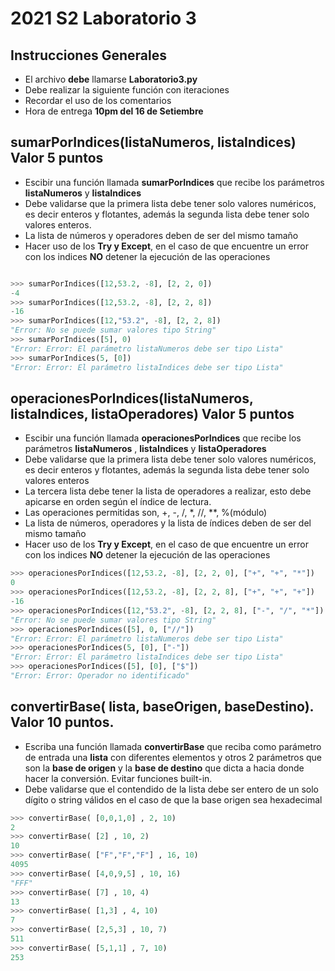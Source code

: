 # 2021 S2 Laboratorio 3

## Instrucciones Generales
- El archivo **debe** llamarse **Laboratorio3.py**
- Debe realizar la siguiente función con iteraciones
- Recordar el uso de los comentarios
- Hora de entrega **10pm del 16 de Setiembre**


## sumarPorIndices(listaNumeros, listaIndices) Valor 5 puntos
- Escibir una función llamada **sumarPorIndices** que recibe los parámetros **listaNumeros** y **listaIndices** 
- Debe validarse que la primera lista debe tener solo valores numéricos, es decir enteros y flotantes, además la segunda lista debe tener solo valores enteros.
- La lista de números y operadores deben de ser del mismo tamaño
- Hacer uso de los **Try y Except**, en el caso de que encuentre un error con los indices **NO** detener la ejecución de las operaciones

```python

>>> sumarPorIndices([12,53.2, -8], [2, 2, 0])
-4
>>> sumarPorIndices([12,53.2, -8], [2, 2, 8])
-16
>>> sumarPorIndices([12,"53.2", -8], [2, 2, 8])
"Error: No se puede sumar valores tipo String"
>>> sumarPorIndices([5], 0)
"Error: Error: El parámetro listaNumeros debe ser tipo Lista"
>>> sumarPorIndices(5, [0])
"Error: Error: El parámetro listaIndices debe ser tipo Lista"
```

## operacionesPorIndices(listaNumeros, listaIndices, listaOperadores) Valor 5 puntos
- Escibir una función llamada **operacionesPorIndices** que recibe los parámetros **listaNumeros** , **listaIndices** y **listaOperadores** 
- Debe validarse que la primera lista debe tener solo valores numéricos, es decir enteros y flotantes, además la segunda lista debe tener solo valores enteros
- La tercera lista debe tener la lista de operadores  a realizar, esto debe apicarse en orden según el índice de lectura.
- Las operaciones permitidas son, +, -, /, *, //, **, %(módulo)
- La lista de números, operadores y la lista de índices deben de ser del mismo tamaño
- Hacer uso de los **Try y Except**, en el caso de que encuentre un error con los indices **NO** detener la ejecución de las operaciones

```python
>>> operacionesPorIndices([12,53.2, -8], [2, 2, 0], ["+", "+", "*"])
0
>>> operacionesPorIndices([12,53.2, -8], [2, 2, 8], ["+", "+", "+"])
-16
>>> operacionesPorIndices([12,"53.2", -8], [2, 2, 8], ["-", "/", "*"])
"Error: No se puede sumar valores tipo String"
>>> operacionesPorIndices([5], 0, ["//"])
"Error: Error: El parámetro listaNumeros debe ser tipo Lista"
>>> operacionesPorIndices(5, [0], ["-"])
"Error: Error: El parámetro listaIndices debe ser tipo Lista"
>>> operacionesPorIndices([5], [0], ["$"])
"Error: Error: Operador no identificado"
```

## convertirBase( lista, baseOrigen, baseDestino). Valor 10 puntos.
- Escriba una función llamada **convertirBase** que reciba como parámetro de entrada una **lista** con diferentes elementos y otros 2 parámetros que son la **base de origen** y la **base de destino** que dicta a hacia donde hacer la conversión. Evitar funciones built-in.
- Debe validarse que el contendido de la lista debe ser entero de un solo dígito o string válidos en el caso de que la base origen sea hexadecimal

```python
>>> convertirBase( [0,0,1,0] , 2, 10)
2
>>> convertirBase( [2] , 10, 2)
10
>>> convertirBase( ["F","F","F"] , 16, 10)
4095
>>> convertirBase( [4,0,9,5] , 10, 16)
"FFF"
>>> convertirBase( [7] , 10, 4)
13
>>> convertirBase( [1,3] , 4, 10) 
7
>>> convertirBase( [2,5,3] , 10, 7)
511
>>> convertirBase( [5,1,1] , 7, 10)
253
```
